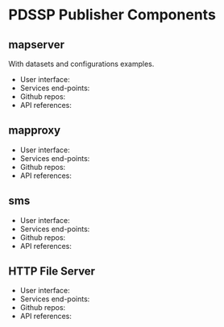 # PDSSP Publisher Components

## mapserver

With datasets and configurations examples.

- User interface:
- Services end-points:
- Github repos:
- API references:

## mapproxy

- User interface:
- Services end-points:
- Github repos:
- API references:

## sms

- User interface:
- Services end-points:
- Github repos:
- API references:

## HTTP File Server

- User interface:
- Services end-points:
- Github repos:
- API references:
